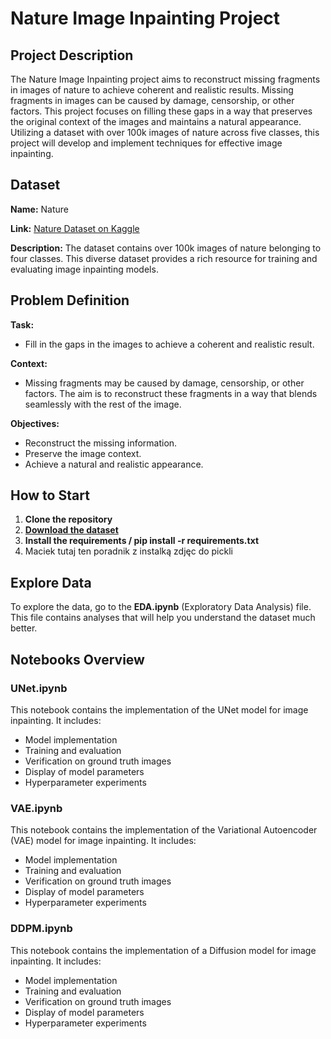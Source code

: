 # Nature Image Inpainting Project


## Project Description
The Nature Image Inpainting project aims to reconstruct missing fragments in images of nature to achieve coherent and realistic results. Missing fragments in images can be caused by damage, censorship, or other factors. This project focuses on filling these gaps in a way that preserves the original context of the images and maintains a natural appearance. Utilizing a dataset with over 100k images of nature across five classes, this project will develop and implement techniques for effective image inpainting.

## Dataset

**Name:** Nature

**Link:** [Nature Dataset on Kaggle](https://www.kaggle.com/datasets/heyitsfahd/nature)

**Description:** The dataset contains over 100k images of nature belonging to four classes. This diverse dataset provides a rich resource for training and evaluating image inpainting models.

## Problem Definition

**Task:** 
- Fill in the gaps in the images to achieve a coherent and realistic result.

**Context:**
- Missing fragments may be caused by damage, censorship, or other factors. The aim is to reconstruct these fragments in a way that blends seamlessly with the rest of the image.

**Objectives:**
- Reconstruct the missing information.
- Preserve the image context.
- Achieve a natural and realistic appearance.

## How to Start
1. **Clone the repository**
2. **[Download the dataset](https://www.kaggle.com/datasets/heyitsfahd/nature)**
3. **Install the requirements / pip install -r requirements.txt**
4. Maciek tutaj ten poradnik z instalką zdjęc do pickli

## Explore Data
To explore the data, go to the **EDA.ipynb** (Exploratory Data Analysis) file. This file contains analyses that will help you understand the dataset much better.


## Notebooks Overview

### UNet.ipynb
This notebook contains the implementation of the UNet model for image inpainting. It includes:
- Model implementation
- Training and evaluation
- Verification on ground truth images
- Display of model parameters
- Hyperparameter experiments

### VAE.ipynb
This notebook contains the implementation of the Variational Autoencoder (VAE) model for image inpainting. It includes:
- Model implementation
- Training and evaluation
- Verification on ground truth images
- Display of model parameters
- Hyperparameter experiments

### DDPM.ipynb
This notebook contains the implementation of a Diffusion model for image inpainting. It includes:
- Model implementation
- Training and evaluation
- Verification on ground truth images
- Display of model parameters
- Hyperparameter experiments
